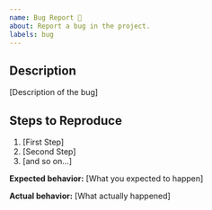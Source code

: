 ```yaml
---
name: Bug Report 🐞
about: Report a bug in the project.
labels: bug
---
```


## Description

[Description of the bug]

## Steps to Reproduce

1. [First Step]
2. [Second Step]
3. [and so on...]

**Expected behavior:** [What you expected to happen]

**Actual behavior:** [What actually happened]